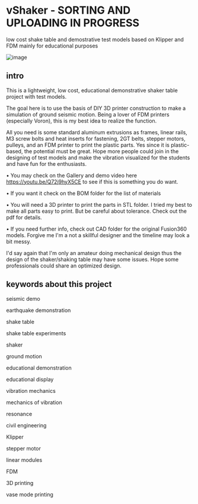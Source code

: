 
# vShaker - SORTING AND UPLOADING IN PROGRESS
low cost shake table and demostrative test models based on Klipper and FDM mainly for educational purposes

![image](https://github.com/treesess/vShaker/assets/20311124/b4626e36-1ad1-4af1-8090-2da2309b10b5)


## intro
This is a lightweight, low cost, educational demonstrative shaker table project with test models. 

The goal here is to use the basis of DIY 3D printer construction to make a simulation of ground seismic motion. Being a lover of FDM printers (especially Voron), this is my best idea to realize the function. 

All you need is some standard aluminum extrusions as frames, linear rails, M3 screw bolts and heat inserts for fastening, 2GT belts, stepper motors, pulleys, and an FDM printer to print the plastic parts. Yes since it is plastic-based, the potential must be great. Hope more people could join in the designing of test models and make the vibration visualized for the students and have fun for the enthusiasts. 

• You may check on the Gallery and demo video here https://youtu.be/Q72j9hyX5CE to see if this is something you do want. 

• If you want it check on the BOM folder for the list of materials

• You will need a 3D printer to print the parts in STL folder. I tried my best to make all parts easy to print. But be careful about tolerance. Check out the pdf for details. 

• If you need further info, check out CAD folder for the original Fusion360 models. Forgive me I'm a not a skillful designer and the timeline may look a bit messy. 


I'd say again that I'm only an amateur doing mechanical design thus the design of the shaker/shaking table may have some issues. Hope some professionals could share an optimized design. 

## keywords about this project
seismic demo

earthquake demonstration

shake table

shake table experiments

shaker

ground motion

educational demonstration

educational display

vibration mechanics

mechanics of vibration

resonance

civil engineering


Klipper

stepper motor

linear modules

FDM

3D printing

vase mode printing
